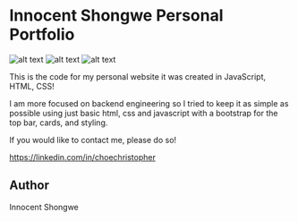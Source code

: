 # Innocent Shongwe Personal Portfolio
![alt text](image.jpg)
![alt text](image1.jpg)
![alt text](image2.jpg)

This is the code for my personal website it was created in JavaScript, HTML, CSS!

I am more focused on backend engineering so I tried to keep it as simple as possible using just basic html, css and javascript with a bootstrap for the top bar, cards, and styling.

If you would like to contact me, please do so!

https://linkedin.com/in/choechristopher

## Author
Innocent Shongwe

